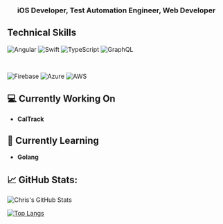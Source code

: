 <h3 align="center">
  iOS Developer, Test Automation Engineer, Web Developer 
</h3>

## Technical Skills
![Angular](https://img.shields.io/badge/angular-%23DD0031.svg?style=for-the-badge&logo=angular&logoColor=white)
![Swift](https://img.shields.io/badge/swift-F54A2A?style=for-the-badge&logo=swift&logoColor=white)
![TypeScript](https://img.shields.io/badge/typescript-%23007ACC.svg?style=for-the-badge&logo=typescript&logoColor=white)
![GraphQL](https://img.shields.io/badge/-GraphQL-E10098?style=for-the-badge&logo=graphql&logoColor=white)

</br>

![Firebase](https://img.shields.io/badge/Firebase-039BE5?style=for-the-badge&logo=Firebase&logoColor=white)
![Azure](https://img.shields.io/badge/azure-%230072C6.svg?style=for-the-badge&logo=microsoftazure&logoColor=white)
![AWS](https://img.shields.io/badge/AWS-%23FF9900.svg?style=for-the-badge&logo=amazon-aws&logoColor=white)




## 💻 Currently Working On
- **CalTrack** 

## 🌱 Currently Learning
- **Golang**


## 📈 GitHub Stats: 
![Chris's GitHub Stats](https://github-readme-stats.vercel.app/api?username=ChrisBakaloff&count_private=true&show_icons=true&theme=dark)

[![Top Langs](https://github-readme-stats.vercel.app/api/top-langs/?username=yushi1007&layout=compact)](https://github.com/ChrisBakaloff)



